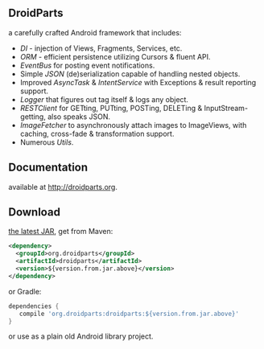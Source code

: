 DroidParts
----------
a carefully crafted Android framework that includes:
* *DI* - injection of Views, Fragments, Services, etc.
* *ORM* - efficient persistence utilizing Cursors & fluent API.
* *EventBus* for posting event notifications.
* Simple *JSON* (de)serialization capable of handling nested objects.
* Improved *AsyncTask* & *IntentService* with Exceptions & result reporting support.
* *Logger* that figures out tag itself & logs any object.
* *RESTClient* for GETting, PUTting, POSTing, DELETing & InputStream-getting,
  also speaks JSON.
* *ImageFetcher* to asynchronously attach images to ImageViews, with caching,
  cross-fade & transformation support.
* Numerous *Utils*.

Documentation
-------------
available at http://droidparts.org.

Download
--------
[the latest JAR][1], get from Maven:
```xml
<dependency>
  <groupId>org.droidparts</groupId>
  <artifactId>droidparts</artifactId>
  <version>${version.from.jar.above}</version>
</dependency>
```
or Gradle:
```groovy
dependencies {
   compile 'org.droidparts:droidparts:${version.from.jar.above}'
}
```
or use as a plain old Android library project.

 [1]: http://repository.sonatype.org/service/local/artifact/maven/redirect?r=central-proxy&g=org.droidparts&a=droidparts&v=LATEST
